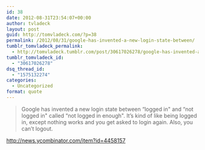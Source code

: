```yaml
---
id: 38
date: 2012-08-31T23:54:07+00:00
author: tvladeck
layout: post
guid: http://tomvladeck.com/?p=38
permalink: /2012/08/31/google-has-invented-a-new-login-state-between/
tumblr_tomvladeck_permalink:
  - http://tomvladeck.tumblr.com/post/30617026278/google-has-invented-a-new-login-state-between
tumblr_tomvladeck_id:
  - "30617026278"
dsq_thread_id:
  - "1575132274"
categories:
  - Uncategorized
format: quote
---
```

<blockquote>Google has invented a new login state between &#8220;logged in" and &#8220;not logged in" called &#8220;not logged in enough". It&#8217;s kind of like being logged in, except nothing works and you get asked to login again. Also, you can&#8217;t logout.</blockquote>

<div class='attribution'><a href="http://news.ycombinator.com/item?id=4458157"><a href="http://news.ycombinator.com/item?id=4458157">http://news.ycombinator.com/item?id=4458157</a></a></div>